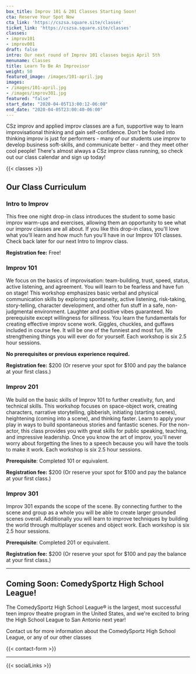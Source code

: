 ```yaml
---
box_title: Improv 101 & 201 Classes Starting Soon!
cta: Reserve Your Spot Now
cta_link: 'https://cszsa.square.site/classes'
ticket_link: 'https://cszsa.square.site/classes'
classes:
- improv101
- improv001
draft: false
intro: Our next round of Improv 101 classes begin April 5th
menuname: Classes
title: Learn To Be An Improvisor
weight: 50
featured_image: /images/101-april.jpg
images:
- /images/101-april.jpg
- /images/improv301.jpg
featured: "false"
start_date: "2020-04-05T13:00:12-06:00"
end_date: "2020-04-05T23:00:40-06:00"
---
```


CSz improv and applied improv classes are a fun, supportive way to learn improvisational thinking and gain self-confidence. Don’t be fooled into thinking improv is just for performers - many of our students use improv to develop business soft-skills, and communicate better - and they meet other cool people! There's almost always a CSz improv class running, so check out our class calendar and sign up today!

{{< classes >}}

## Our Class Curriculum

### Intro to Improv

This free one night drop-in class introduces the student to some basic improv warm-ups and exercises, allowing them an opportunity to see what our improv classes are all about. If you like this drop-in class, you'll love what you'll learn and how much fun you'll have in our Improv 101 classes. Check back later for our next Intro to Improv class.

**Registration fee:** Free!


### Improv 101

We focus on the basics of improvisation: team-building, trust, speed, status, active listening, and agreement. You will learn to be fearless and have fun on stage! This workshop emphasizes basic verbal and physical communication skills by exploring spontaneity, active listening, risk-taking, story-telling, character development, and other fun stuff in a safe, non-judgmental environment. Laughter and positive vibes guaranteed. No prerequisite except willingness for silliness. You learn the fundamentals for creating effective improv scene work. Giggles, chuckles, and guffaws included in course fee. It will be one of the funniest and most fun, life strengthening things you will ever do for yourself.
Each workshop is six 2.5 hour sessions.

**No prerequisites or previous experience required.**

**Registration fee:** $200 (Or reserve your spot for $100 and pay the balance at your first class.)


### Improv 201

We build on the basic skills of Improv 101 to further creativity, fun, and technical skills. This workshop focuses on space-object work, creating characters, narrative storytelling, gibberish, initiating (starting scenes), heightening (coming into a scene), and thinking faster. Learn to apply your play in ways to build spontaneous stories and fantastic scenes. For the non-actor, this class provides you with great skills for public speaking, teaching, and impressive leadership. Once you know the art of improv, you'll never worry about forgetting the lines to a speech because you will have the tools to make it work.
Each workshop is six 2.5 hour sessions.

**Prerequisite**: Completed 101 or equivalent.

**Registration fee:** $200 (Or reserve your spot for $100 and pay the balance at your first class.)

### Improv 301

Improv 301 expands the scope of the scene. By connecting further to the scene and group as a whole you will be able to create larger grounded scenes overall.
Additionally you will learn to improve techniques by building the world through multiplayer scenes and object work.
Each workshop is six 2.5 hour sessions.

**Prerequisite**: Completed 201 or equivalent.

**Registration fee:** $200 (Or reserve your spot for $100 and pay the balance at your first class.)

---

## Coming Soon: ComedySportz High School League!

The ComedySportz High School League® is the largest, most successful teen improv theatre program in the United States, and we're excited to bring the High School League to San Antonio next year!

Contact us for more information about the ComedySportz High School League, or any of our other classes

{{< contact-form >}}

---

{{< socialLinks >}}
